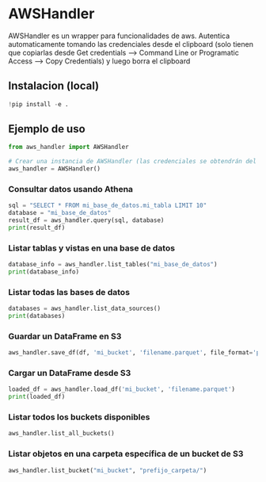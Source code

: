 # AWSHandler

AWSHandler es un wrapper para funcionalidades de aws. Autentica automaticamente tomando las credenciales desde el clipboard (solo tienen que copiarlas desde Get credentials --> Command Line or Programatic Access --> Copy Credentials) y luego borra el clipboard

## Instalacion (local)

```python
!pip install -e .
```

## Ejemplo de uso

```python
from aws_handler import AWSHandler

# Crear una instancia de AWSHandler (las credenciales se obtendrán del portapapeles, copiarlas desde Command Line or Programatic Access)
aws_handler = AWSHandler()
```
### Consultar datos usando Athena
```python
sql = "SELECT * FROM mi_base_de_datos.mi_tabla LIMIT 10"
database = "mi_base_de_datos"
result_df = aws_handler.query(sql, database)
print(result_df)
```
### Listar tablas y vistas en una base de datos
```python
database_info = aws_handler.list_tables("mi_base_de_datos")
print(database_info)
```
### Listar todas las bases de datos
```python
databases = aws_handler.list_data_sources()
print(databases)
```
### Guardar un DataFrame en S3
```python
aws_handler.save_df(df, 'mi_bucket', 'filename.parquet', file_format='parquet')
```
### Cargar un DataFrame desde S3
```python
loaded_df = aws_handler.load_df('mi_bucket', 'filename.parquet')
print(loaded_df)
```
### Listar todos los buckets disponibles
```python
aws_handler.list_all_buckets()
```
### Listar objetos en una carpeta específica de un bucket de S3
```python
aws_handler.list_bucket("mi_bucket", "prefijo_carpeta/")
```

